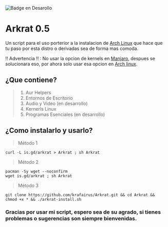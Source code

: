 ![Badge en Desarollo](https://img.shields.io/badge/STATUS-EN%20DESAROLLO-green)

# Arkrat 0.5
Un script para el uso porterior a la instalacion de [Arch Linux](https://archlinux.org/) que hace que tu paso por esta distro o derivadas sea de forma mas comoda.

!! Advertencia !! : No usar la opcion de kernels en [Manjaro](https://manjaro.org/), despues se solucionara eso, por ahora solo usar esa opcion en [Arch linux](https://archlinux.org/).

## ¿Que contiene?
> 1. Aur Helpers
> 2. Entornos de Escritorio
> 3. Audio y Video (en desarrollo)
> 4. Kernerls Linux
> 5. Programas Esenciales (en desarrollo)

## ¿Como instalarlo y usarlo?

> Método 1
```
curl -L is.gd/arkrat > Arkrat ; sh Arkrat
```
> Método 2
```
pacman -Sy wget --noconfirm
wget is.gd/arkrat ; sh Arkrat
```

> Método 3
```
git clone https://github.com/krafairus/Arkrat.git && cd Arkrat && chmod +x * && ./arkrat-install.sh
```

### Gracias por usar mi script, espero sea de su agrado, si tienes problemas o sugerencias son siempre bienvenidas.
